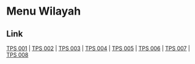 # Menu Wilayah

## Link

[TPS 001](https://github.com/gigit-pemilu/pemilu-2024-51-bali/tree/main/pilpres/hitung-suara/sub/51-bali/sub/05-klungkung/sub/03-klungkung/sub/1009-semarapura-kauh/sub/001-tps)
 | 
[TPS 002](https://github.com/gigit-pemilu/pemilu-2024-51-bali/tree/main/pilpres/hitung-suara/sub/51-bali/sub/05-klungkung/sub/03-klungkung/sub/1009-semarapura-kauh/sub/002-tps)
 | 
[TPS 003](https://github.com/gigit-pemilu/pemilu-2024-51-bali/tree/main/pilpres/hitung-suara/sub/51-bali/sub/05-klungkung/sub/03-klungkung/sub/1009-semarapura-kauh/sub/003-tps)
 | 
[TPS 004](https://github.com/gigit-pemilu/pemilu-2024-51-bali/tree/main/pilpres/hitung-suara/sub/51-bali/sub/05-klungkung/sub/03-klungkung/sub/1009-semarapura-kauh/sub/004-tps)
 | 
[TPS 005](https://github.com/gigit-pemilu/pemilu-2024-51-bali/tree/main/pilpres/hitung-suara/sub/51-bali/sub/05-klungkung/sub/03-klungkung/sub/1009-semarapura-kauh/sub/005-tps)
 | 
[TPS 006](https://github.com/gigit-pemilu/pemilu-2024-51-bali/tree/main/pilpres/hitung-suara/sub/51-bali/sub/05-klungkung/sub/03-klungkung/sub/1009-semarapura-kauh/sub/006-tps)
 | 
[TPS 007](https://github.com/gigit-pemilu/pemilu-2024-51-bali/tree/main/pilpres/hitung-suara/sub/51-bali/sub/05-klungkung/sub/03-klungkung/sub/1009-semarapura-kauh/sub/007-tps)
 | 
[TPS 008](https://github.com/gigit-pemilu/pemilu-2024-51-bali/tree/main/pilpres/hitung-suara/sub/51-bali/sub/05-klungkung/sub/03-klungkung/sub/1009-semarapura-kauh/sub/008-tps)

